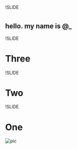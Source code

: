 !SLIDE
# 

## hello. my name is @_

!SLIDE

# Three

!SLIDE

# Two

!SLIDE

# One

![pic](hello/test.jpg "pics")
